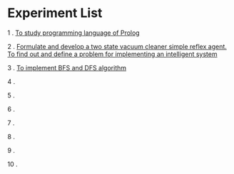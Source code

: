 # Experiment List

1 . [To study programming language of Prolog]()

2 . [Formulate and develop a two state vacuum cleaner simple reflex agent. To find out and define a problem for implementing an intelligent system
](https://github.com/HarshOza36/SEM_7/blob/master/AISC%20Lab/exp02.py)

3 . [To implement BFS and DFS algorithm](https://github.com/HarshOza36/SEM_7/blob/master/AISC%20Lab/exp03.py)

4 . []()

5 . []()

6 . []()

7 . []()

8 . []()

9 . []()

10 . []()
